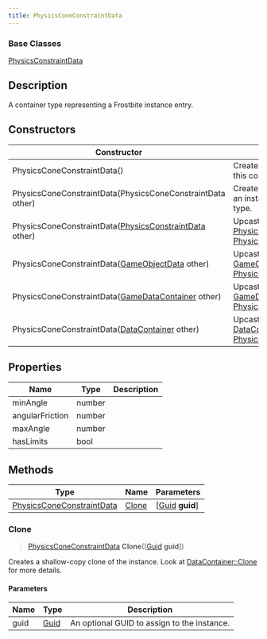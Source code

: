 ```yaml
---
title: PhysicsConeConstraintData
---
```

### Base Classes

[PhysicsConstraintData](/vext/ref/fb/physicsconstraintdata/)

## Description

A container type representing a Frostbite instance entry.

## Constructors

| Constructor                                                                          | Description                                                                                                                               |
| ------------------------------------------------------------------------------------ | ----------------------------------------------------------------------------------------------------------------------------------------- |
| PhysicsConeConstraintData()                                                          | Create a new instance of this container type.                                                                                             |
| PhysicsConeConstraintData(PhysicsConeConstraintData other)                           | Create a reference copy of an instance of the same type.                                                                                  |
| PhysicsConeConstraintData([PhysicsConstraintData](/vext/ref/fb/physicsconstraintdata/) other)      | Upcast an instance of type [PhysicsConstraintData](/vext/ref/fb/physicsconstraintdata/) to [PhysicsConeConstraintData](/vext/ref/fb/physicsconeconstraintdata/).      |
| PhysicsConeConstraintData([GameObjectData](/vext/ref/fb/gameobjectdata/) other)                    | Upcast an instance of type [GameObjectData](/vext/ref/fb/gameobjectdata/) to [PhysicsConeConstraintData](/vext/ref/fb/physicsconeconstraintdata/).                    |
| PhysicsConeConstraintData([GameDataContainer](/vext/ref/fb/gamedatacontainer/) other)              | Upcast an instance of type [GameDataContainer](/vext/ref/fb/gamedatacontainer/) to [PhysicsConeConstraintData](/vext/ref/fb/physicsconeconstraintdata/).              |
| PhysicsConeConstraintData([DataContainer](/vext/ref/shared/class/datacontainer) other) | Upcast an instance of type [DataContainer](/vext/ref/shared/class/datacontainer) to [PhysicsConeConstraintData](/vext/ref/fb/physicsconeconstraintdata/). |

## Properties

| Name            | Type   | Description |
| --------------- | ------ | ----------- |
| minAngle        | number |             |
| angularFriction | number |             |
| maxAngle        | number |             |
| hasLimits       | bool   |             |

## Methods

| Type                                                   | Name            | Parameters                                     |
| ------------------------------------------------------ | --------------- | ---------------------------------------------- |
| [PhysicsConeConstraintData](/vext/ref/fb/physicsconeconstraintdata/) | [Clone](#clone) | \[[Guid](/vext/ref/shared/class/guid) **guid**\] |

### Clone

> [PhysicsConeConstraintData](/vext/ref/fb/physicsconeconstraintdata/) **Clone**(\[[Guid](/vext/ref/shared/class/guid) **guid**\])

Creates a shallow-copy clone of the instance. Look at [DataContainer::Clone](/vext/ref/shared/class/datacontainer#clone) for more details.

#### Parameters

| Name | Type         | Description                                 |
| ---- | ------------ | ------------------------------------------- |
| guid | [Guid](/vext/ref/shared/class/guid/) | An optional GUID to assign to the instance. |
